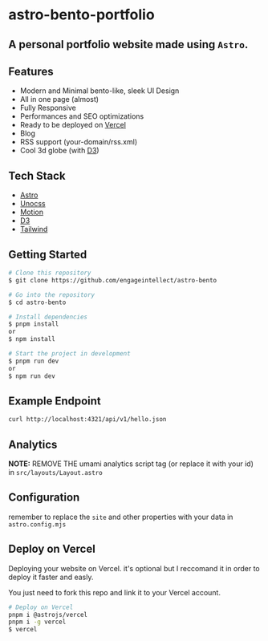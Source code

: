 # astro-bento-portfolio

## A personal portfolio website made using `Astro`.

## Features

- Modern and Minimal bento-like, sleek UI Design
- All in one page (almost)
- Fully Responsive
- Performances and SEO optimizations
- Ready to be deployed on [Vercel](https://www.vercel.com/)
- Blog
- RSS support (your-domain/rss.xml)
- Cool 3d globe (with [D3](https://d3js.org/))

## Tech Stack

- [Astro](https://astro.build)
- [Unocss](https://unocss.dev/)
- [Motion](https://motion.dev/)
- [D3](https://d3js.org/)
- [Tailwind](https://tailwindcss.com/)

## Getting Started

```bash
# Clone this repository
$ git clone https://github.com/engageintellect/astro-bento
```

```bash
# Go into the repository
$ cd astro-bento
```

```bash
# Install dependencies
$ pnpm install
or
$ npm install
```

```bash
# Start the project in development
$ pnpm run dev
or
$ npm run dev
```

## Example Endpoint

```bash
curl http://localhost:4321/api/v1/hello.json
```

## Analytics

**NOTE:** REMOVE THE umami analytics script tag (or replace it with your id) in `src/layouts/Layout.astro`

## Configuration

remember to replace the `site` and other properties with your data in `astro.config.mjs`

## Deploy on Vercel

Deploying your website on Vercel. it's optional but I reccomand it in order to deploy it faster and easly.

You just need to fork this repo and link it to your Vercel account.

```bash
# Deploy on Vercel
pnpm i @astrojs/vercel
pnpm i -g vercel
$ vercel
```
